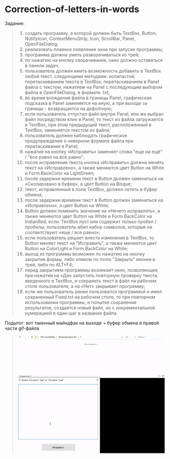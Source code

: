 # Correction-of-letters-in-words
Задание:
>1. создать программу, в которой должен быть TextBox, Button, NotifyIcon, ContextMenuStrip, Icon, ScrollBar, Panel, OpenFileDialog;
>2. реализовать плавное появление окна при запуске программы;
>3. программа должна уметь разворачиваться  из трей;
>4. по нажатию на кнопку сворачивания, окно должно оставаться в панели задач;
>5. пользователь должен иметь возможность добавить в TextBox любой текст, следующими методами: копипастой;  перетаскиванием текста в TextBox; перетаскиванием в Panel файла с текстом; нажатием на Panel с последующим выбором файла в OpenFileDialog, в формате .txt;
>6. во время вхождения файла в границы Panel, графическая подсказка в Panel заменяется на иную, а при выходе за границы - возвращается на дефолтную;
>7. если пользователь отпустил файл внутри Panel, или же выбрал файл посредством клик в Panel, то текст из файла загружается в TextBox, при этом предыдущий текст, расположенный в TextBox, заменяется текстом из файла;
>8. пользователь должен наблюдать графическое предупреждение о неверном формате файла при перетаскивании в Panel;
>9. нажатие на кнопку «Исправить» заменяет слова "еще на ещё" / "все равно на всё равно";
>10. после исправления текста кнопка «Исправить» должна менять текст на «Исправлено», а также меняются цвет Button на White и Form.BackColor на LightGreen;
>11. после задержки времени текст в Button должен замениться на «Скопировано в буфер», а цвет Button на Bisque;
>12. текст, исправленный в поле TextBox, должен лететь в буфер обмена;
>13. после задержки времени текст в Button должен замениться на «Исправлено», а цвет Button на White;
>14. Button должен поменять значение на «Нечего исправлять», а также меняются цвет Button на White и Form.BackColor на IndianRed, если: TextBox пуст или содержит только пробел / пробелы; пользователь вбил набор символов, которые не соответствуют «еще / все равно»;
>15. если пользователь решает внести изменения в TextBox, то Button меняет текст на "Исправить", а также меняются цвет Button на ColorLight и Form.BackColor на White;
>16. выход из программы возможен по нажатию на кнопку закрытия формы, либо кликом по полю "Закрыть" иконки в трей, либо по ALT+F4;
>17. перед закрытием программы возникает окно, позволяющее при нажатии на «Да» запустить повторную проверку текста, введенного в TextBox, и сохранить текст в файл на рабочем столе пользователя, а на «Нет» закрывает программу;
>18. если же пользователь ранее пользовался программой и имел сохраненный Fixed.txt на рабочем столе, то при повторном использовании программы, и попытке сохранения результатов, создается новый файл, но с инкрементальной нумерацией в один шаг в названии файла.

Подытог: вот такенный майндфак на выходе + буфер обмена в правой части gif-файла
>![](Correction%20of%20letters%20in%20words/Program_output.gif)
